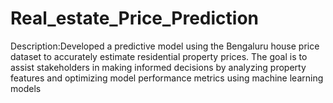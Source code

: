 # Real_estate_Price_Prediction
Description:Developed a predictive model using the Bengaluru house price dataset to accurately estimate residential property prices. The goal is to assist stakeholders in making informed decisions by analyzing property features and optimizing model performance metrics using machine learning models 

